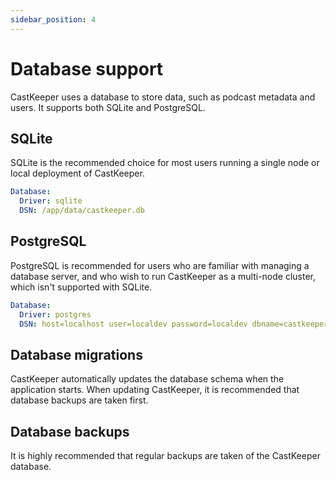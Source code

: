 ```yaml
---
sidebar_position: 4
---
```


# Database support

CastKeeper uses a database to store data, such as podcast metadata and users.
It supports both SQLite and PostgreSQL.

## SQLite

SQLite is the recommended choice for most users running a single node or
local deployment of CastKeeper.

```YAML
Database:
  Driver: sqlite
  DSN: /app/data/castkeeper.db
```

## PostgreSQL

PostgreSQL is recommended for users who are familiar with managing a
database server, and who wish to run CastKeeper as a multi-node cluster,
which isn't supported with SQLite.

```YAML
Database:
  Driver: postgres
  DSN: host=localhost user=localdev password=localdev dbname=castkeeper port=5432 sslmode=disable
```

## Database migrations

CastKeeper automatically updates the database schema when the application
starts. When updating CastKeeper, it is recommended that database backups
are taken first.

## Database backups

It is highly recommended that regular backups are taken of the CastKeeper
database.
